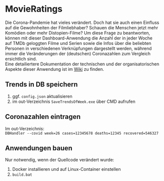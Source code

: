 # MovieRatings
Die Corona-Pandemie hat vieles verändert. Doch hat sie auch einen Einfluss auf die Gewohnheiten der Filmliebhaber? Schauen die Menschen jetzt mehr Komödien oder mehr Distopien-Filme? 
Um diese Frage zu beantworten, können mit dieser Dashboard-Anwendung die Anzahl der in jeder Woche auf TMDb geloggten Filme und Serien sowie die Infos über die beliebten Personen in verschiedenen Verknüpfungen dargestellt werden, während immer die Veränderungen der (deutschen) Coronazahlen zum Vergleich ersichtlich sind.  
Eine detailiertere Dokumentation der technischen und der organisatorischen Aspekte dieser Anwendung ist im [Wiki](https://github.com/TimoSto/MovieRatings/wiki) zu finden.
## Trends in DB speichern
1. ggf. `config.json` aktualisieren
2. im out-Verzeichnis `SaveTrendsOfWeek.exe` über CMD aufrufen
## Coronazahlen eintragen
Im out-Verzeichnis:  
`DBHandler --covid week=26 cases=12345678 deaths=12345 recovered=546327`
## Anwendungen bauen
Nur notwendig, wenn der Quellcode verändert wurde:
1. Docker installieren und auf Linux-Container einstellen
2. `build.bat`
